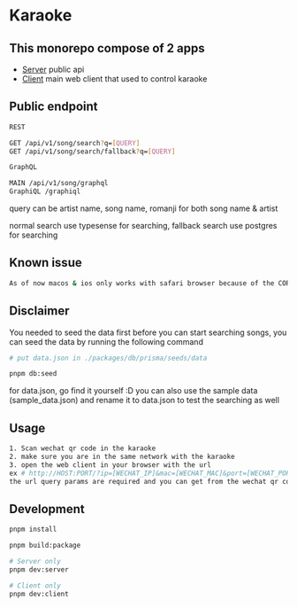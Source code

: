 # Karaoke

## This monorepo compose of 2 apps

- [Server](./apps/server) public api
- [Client](./apps/client) main web client that used to control karaoke

## Public endpoint

```bash
REST

GET /api/v1/song/search?q=[QUERY]
GET /api/v1/song/search/fallback?q=[QUERY]

GraphQL

MAIN /api/v1/song/graphql
GraphiQL /graphiql
```

query can be artist name, song name, romanji for both song name & artist

normal search use typesense for searching, fallback search use postgres for searching

## Known issue

```bash
As of now macos & ios only works with safari browser because of the CORS problem
```

## Disclaimer

You needed to seed the data first before you can start searching songs, you can seed the data by running the following command

```bash
# put data.json in ./packages/db/prisma/seeds/data

pnpm db:seed
```

for data.json, go find it yourself :D
you can also use the sample data (sample_data.json) and rename it to data.json to test the searching as well

## Usage

```bash
1. Scan wechat qr code in the karaoke
2. make sure you are in the same network with the karaoke
3. open the web client in your browser with the url
ex # http://HOST:PORT/?ip=[WECHAT_IP]&mac=[WECHAT_MAC]&port=[WECHAT_PORT]&mid=[WECHAT_MID]
the url query params are required and you can get from the wechat qr code
```

## Development

```bash
pnpm install

pnpm build:package

# Server only
pnpm dev:server

# Client only
pnpm dev:client
```
